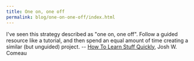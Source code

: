 ```yaml
---
title: One on, one off
permalink: blog/one-on-one-off/index.html
---
```

I've seen this strategy described as "one on, one off". Follow a guided resource like a tutorial, and then spend an equal amount of time creating a similar (but unguided) project.
-- [How To Learn Stuff Quickly](https://www.joshwcomeau.com/blog/how-to-learn-stuff-quickly/), Josh W. Comeau